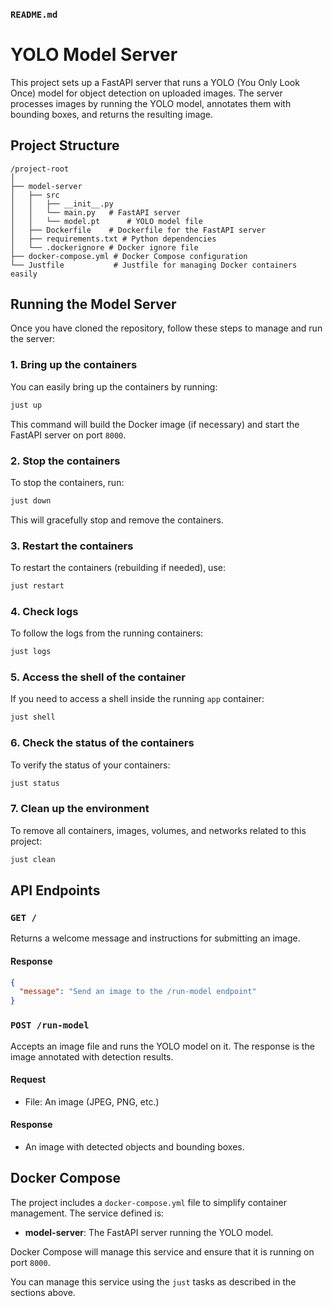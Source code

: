 ### `README.md`

# YOLO Model Server

This project sets up a FastAPI server that runs a YOLO (You Only Look Once) model for object detection on uploaded images. The server processes images by running the YOLO model, annotates them with bounding boxes, and returns the resulting image.

## Project Structure

```
/project-root
│
├── model-server
│   ├── src
│   │   ├── __init__.py
│   │   └── main.py   # FastAPI server
│   │   └── model.pt      # YOLO model file
│   ├── Dockerfile    # Dockerfile for the FastAPI server
│   ├── requirements.txt # Python dependencies
│   └── .dockerignore # Docker ignore file
├── docker-compose.yml # Docker Compose configuration
└── Justfile           # Justfile for managing Docker containers easily
```

## Running the Model Server

Once you have cloned the repository, follow these steps to manage and run the server:

### 1. Bring up the containers

You can easily bring up the containers by running:

```bash
just up
```

This command will build the Docker image (if necessary) and start the FastAPI server on port `8000`.

### 2. Stop the containers

To stop the containers, run:

```bash
just down
```

This will gracefully stop and remove the containers.

### 3. Restart the containers

To restart the containers (rebuilding if needed), use:

```bash
just restart
```

### 4. Check logs

To follow the logs from the running containers:

```bash
just logs
```

### 5. Access the shell of the container

If you need to access a shell inside the running `app` container:

```bash
just shell
```

### 6. Check the status of the containers

To verify the status of your containers:

```bash
just status
```

### 7. Clean up the environment

To remove all containers, images, volumes, and networks related to this project:

```bash
just clean
```

## API Endpoints

### `GET /`

Returns a welcome message and instructions for submitting an image.

#### Response

```json
{
  "message": "Send an image to the /run-model endpoint"
}
```

### `POST /run-model`

Accepts an image file and runs the YOLO model on it. The response is the image annotated with detection results.

#### Request

- File: An image (JPEG, PNG, etc.)

#### Response

- An image with detected objects and bounding boxes.

## Docker Compose

The project includes a `docker-compose.yml` file to simplify container management. The service defined is:

- **model-server**: The FastAPI server running the YOLO model.

Docker Compose will manage this service and ensure that it is running on port `8000`.

You can manage this service using the `just` tasks as described in the sections above.